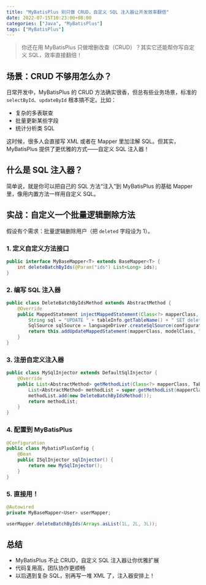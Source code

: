 ```yaml
---
title: "MyBatisPlus 别只做 CRUD，自定义 SQL 注入器让开发效率翻倍"
date: 2022-07-15T10:23:00+08:00
categories: ["Java", "MyBatisPlus"]
tags: ["MyBatisPlus"]
---
```


> 你还在用 MyBatisPlus 只做增删改查（CRUD）？其实它还能帮你写自定义 SQL，效率直接翻倍！

## 场景：CRUD 不够用怎么办？

日常开发中，MyBatisPlus 的 CRUD 方法确实很香，但总有些业务场景，标准的 `selectById`、`updateById` 根本搞不定。比如：

- 复杂的多表联查
- 批量更新某些字段
- 统计分析类 SQL

这时候，很多人会直接写 XML 或者在 Mapper 里加注解 SQL。但其实，MyBatisPlus 提供了更优雅的方式——自定义 SQL 注入器！

## 什么是 SQL 注入器？

简单说，就是你可以把自己的 SQL 方法“注入”到 MyBatisPlus 的基础 Mapper 里，像用内置方法一样用自定义 SQL。

## 实战：自定义一个批量逻辑删除方法

假设有个需求：批量逻辑删除用户（把 `deleted` 字段设为 1）。

### 1. 定义自定义方法接口

```java
public interface MyBaseMapper<T> extends BaseMapper<T> {
    int deleteBatchByIds(@Param("ids") List<Long> ids);
}
```

### 2. 编写 SQL 注入器

```java
public class DeleteBatchByIdsMethod extends AbstractMethod {
    @Override
    public MappedStatement injectMappedStatement(Class<?> mapperClass, Class<?> modelClass, TableInfo tableInfo) {
        String sql = "UPDATE " + tableInfo.getTableName() + " SET deleted=1 WHERE id IN (#{ids})";
        SqlSource sqlSource = languageDriver.createSqlSource(configuration, sql, modelClass);
        return this.addUpdateMappedStatement(mapperClass, modelClass, "deleteBatchByIds", sqlSource);
    }
}
```

### 3. 注册自定义注入器

```java
public class MySqlInjector extends DefaultSqlInjector {
    @Override
    public List<AbstractMethod> getMethodList(Class<?> mapperClass, TableInfo tableInfo) {
        List<AbstractMethod> methodList = super.getMethodList(mapperClass, tableInfo);
        methodList.add(new DeleteBatchByIdsMethod());
        return methodList;
    }
}
```

### 4. 配置到 MyBatisPlus

```java
@Configuration
public class MybatisPlusConfig {
    @Bean
    public ISqlInjector sqlInjector() {
        return new MySqlInjector();
    }
}
```

### 5. 直接用！

```java
@Autowired
private MyBaseMapper<User> userMapper;

userMapper.deleteBatchByIds(Arrays.asList(1L, 2L, 3L));
```

## 总结

- MyBatisPlus 不止 CRUD，自定义 SQL 注入器让你优雅扩展
- 代码复用高，团队协作更顺畅
- 以后遇到复杂 SQL，别再写一堆 XML 了，注入器安排上！


